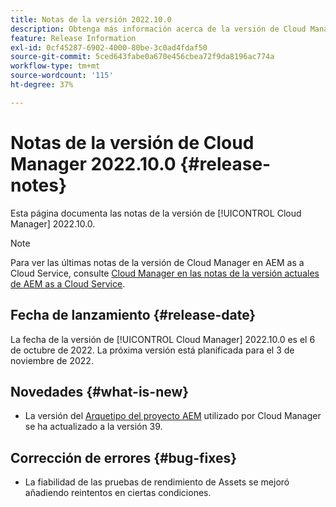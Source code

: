 ```yaml
---
title: Notas de la versión 2022.10.0
description: Obtenga más información acerca de la versión de Cloud Manager 2022.10.0.
feature: Release Information
exl-id: 0cf45287-6902-4000-80be-3c0ad4fdaf50
source-git-commit: 5ced643fabe0a670e456cbea72f9da8196ac774a
workflow-type: tm+mt
source-wordcount: '115'
ht-degree: 37%

---
```


# Notas de la versión de Cloud Manager 2022.10.0 {#release-notes}

Esta página documenta las notas de la versión de [!UICONTROL Cloud Manager] 2022.10.0.

>[!NOTE]
>
>Para ver las últimas notas de la versión de Cloud Manager en AEM as a Cloud Service, consulte [Cloud Manager en las notas de la versión actuales de AEM as a Cloud Service](https://experienceleague.adobe.com/en/docs/experience-manager-cloud-service/content/release-notes/cloud-manager/current).

## Fecha de lanzamiento {#release-date}

La fecha de la versión de [!UICONTROL Cloud Manager] 2022.10.0 es el 6 de octubre de 2022. La próxima versión está planificada para el 3 de noviembre de 2022.

## Novedades {#what-is-new}

* La versión del [Arquetipo del proyecto AEM](https://experienceleague.adobe.com/es/docs/experience-manager-core-components/using/developing/archetype/overview) utilizado por Cloud Manager se ha actualizado a la versión 39.

## Corrección de errores {#bug-fixes}

* La fiabilidad de las pruebas de rendimiento de Assets se mejoró añadiendo reintentos en ciertas condiciones.
